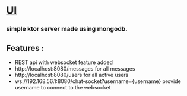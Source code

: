 <h1> <a href="https://github.com/sumitbehera1508/Indus_Chat_KMP_UI"> UI  </a> </h1>

### simple ktor server made using mongodb.

## Features :

<ul> 
<li> REST api with websocket feature added </li>
<li> http://localhost:8080/messages  for all messages</li>
<li> http://localhost:8080/users  for all active users</li>
<li> ws://192.168.56.1:8080/chat-socket?username={username} provide username to connect to the websocket</li>
</ul>
